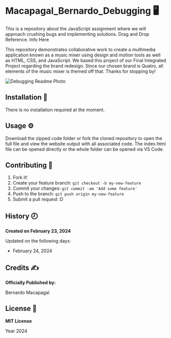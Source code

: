 # Macapagal_Bernardo_Debugging :desktop_computer:
This is a repository about the JavaScript assignment where we will approach crushing bugs and implementing solutions. Drag and Drop Reference. Info Here

This repository demonstrates collaborative work to create a multimedia application known as a music mixer using design and motion tools as well as HTML, CSS, and JavaScript. We based this project of our Final Integrated Project regarding the brand redesign. Since our chosen brand is Quatro, all elements of the music mixer is themed off that. Thanks for stopping by!

![Debugging Readme Photo](/images/readme_photo.jpg)

## Installation :wrench:

There is no installation required at the moment.

## Usage :gear:

Download the zipped code folder or fork the cloned repository to open the full file and view the website output with all associated code. The index.html file can be opened directly or the whole folder can be opened via VS Code.

## Contributing :bookmark:

1. Fork it!
2. Create your feature branch: `git checkout -b my-new-feature`
3. Commit your changes: `git commit -am 'Add some feature'`
4. Push to the branch: `git push origin my-new-feature`
5. Submit a pull request :D

## History :clock8:
**Created on February 23, 2024**

Updated on the following days:
- February 24, 2024

## Credits :writing_hand:
__Officially Published by:__

Bernardo Macapagal

## License :page_facing_up:
__MIT License__

Year 2024